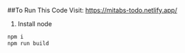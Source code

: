 ##To Run This  Code
Visit: https://mitabs-todo.netlify.app/

1. Install node
```bash
npm i
npm run build 



